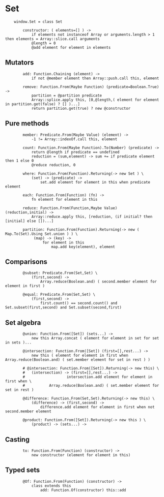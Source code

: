 # Set

		
		window.Set = class Set
			
			constructor: ( elements=[] ) ->
				if elements not instanceof Array or arguments.length > 1 then elements = Array::slice.call arguments
				@length = 0
				@add element for element in elements
		

## Mutators

			
			add: Function.Chaining (element) ->
				if not @member element then Array::push.call this, element
			
			remove: Function.From(Maybe Function) (predicate=Boolean.True) ->
				partition = @partition predicate
				Array::splice.apply this, [0,@length,( element for element in partition.get(false) ? [] )...]
				return partition.get(true) ? new @constructor
		

## Pure methods

			
			member: Predicate.From(Maybe Value) (element) ->
				-1 != Array::indexOf.call this, element
			
			count: Function.From(Maybe Function).To(Number) (predicate) ->
				return @length if predicate == undefined
				reduction = (sum,element) -> sum += if predicate element then 1 else 0 
				@reduce reduction, 0
			
			where: Function.From(Function).Returning(-> new Set ) \
				(set) -> (predicate) ->
					set.add element for element in this when predicate element
			
			each: Function.From(Function) (fn) ->
				fn element for element in this
			
			reduce: Function.From(Function,Maybe Value) (reduction,initial) ->
				Array::reduce.apply this, [reduction, (if initial? then [initial] else [])...]
			
			partition: Function.From(Function).Returning(-> new ( Map.To(Set).Using Set.union ) ) \
				 (map) -> (key) ->
					 for element in this
						 map.add key(element), element
					 

## Comparisons

			
			@subset: Predicate.From(Set,Set) \
				(first,second) ->
					Array.reduce(Boolean.and) ( second.member element for element in first )
			
			@equal: Predicate.From(Set,Set) \
				(first,second) ->
					first.count() == second.count() and Set.subset(first,second) and Set.subset(second,first)
		

## Set algebra

			
			@union: Function.From([Set]) (sets...) ->
				new this Array.concat ( element for element in set for set in sets )...
				
			@intersection: Function.From([Set]) (first=[],rest...) ->
				new this ( element for element in first when Array.reduce(Boolean.and) ( set.member element for set in rest ) )
			
			# @intersection: Function.From([Set]).Returning(-> new this) \
			# 	(intersection) -> (first=[],rest...) ->
			# 	 				intersection.add element for element in first when \
			# 			Array.reduce(Boolean.and) ( set.member element for set in rest )
			
			@difference: Function.From(Set,Set).Returning(-> new this) \
				(difference) -> (first,second) ->
					difference.add element for element in first when not second.member element
			
			@product: Function.From([Set]).Returning(-> new this ) \
				(product) -> (sets...) ->
				

## Casting

			
			to: Function.From(Function) (constructor) ->
				new constructor (element for element in this)
		

## Typed sets

			
			@Of: Function.From(Function) (constructor) ->
				class extends this
					add: Function.Of(constructor) this::add
					
